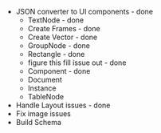 - JSON converter to UI components - done
  - TextNode - done
  - Create Frames - done
  - Create Vector - done
  - GroupNode - done
  - Rectangle - done
  - figure this fill issue out - done
  - Component - done
  - Document
  - Instance
  - TableNode
- Handle Layout issues - done
- Fix image issues
- Build Schema
